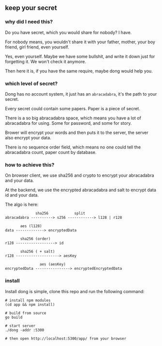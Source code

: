 ## keep your secret

### why did I need this?

Do you have secret, which you would share for nobody? I have.

For nobody means, you wouldn't share it with your father, mother, your boy friend, girl friend, even yourself.

Yes, even yourself. Maybe we have some bullshit, and write it down just for forgetting it. We won't check it anymore.

Then here it is, if you have the same require, maybe dong would help you.

### which level of secret?

Dong has no account system, it just has an `abracadabra`, it's the path to your secret.

Every secret could contain some papers. Paper is a piece of secret.

There is a so big abracadabra space, which means you have a lot of abracadabra for using. Some for password, and some for story.

Brower will encrypt your words and then puts it to the server, the server also encrypt your data.

There is no sequence order field, which means no one could tell the abracadabra count, paper count by database.

### how to achieve this?

On browser client, we use sha256 and crypto to encrypt your abracadabra and your data.

At the backend, we use the encrypted abracadabra and salt to encrypt data id and your data.

The algo is here:

```
              sha256            split
abracadabra ----------> s256 ------------> l128 | r128

       aes (l128)
data -------------> encryptedData

       sha256 (order)
r128 ------------------> id

       sha256 ( + salt)
r128 --------------------> aesKey

                aes (aesKey)
encryptedData ----------------> encryptedEncryptedData
```

### install

Install dong is simple, clone this repo and run the following command:

```shell script
# install npm modules
(cd app && npm install)

# build from source
go build

# start server
./dong -addr :5300

# then open http://localhost:5300/app/ from your browser
```